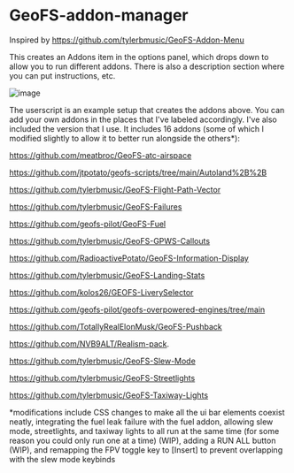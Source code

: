 # GeoFS-addon-manager
Inspired by https://github.com/tylerbmusic/GeoFS-Addon-Menu

This creates an Addons item in the options panel, which drops down to allow you to run different addons. There is also a description section where you can put instructions, etc.

![image](https://github.com/user-attachments/assets/da122b15-1bf9-44ac-9264-9622cf767246)

The userscript is an example setup that creates the addons above. You can add your own addons in the places that I've labeled accordingly.
I've also included the version that I use. It includes 16 addons (some of which I modified slightly to allow it to better run alongside the others*):

https://github.com/meatbroc/GeoFS-atc-airspace

https://github.com/jtpotato/geofs-scripts/tree/main/Autoland%2B%2B

https://github.com/tylerbmusic/GeoFS-Flight-Path-Vector

https://github.com/tylerbmusic/GeoFS-Failures

https://github.com/geofs-pilot/GeoFS-Fuel

https://github.com/tylerbmusic/GeoFS-GPWS-Callouts

https://github.com/RadioactivePotato/GeoFS-Information-Display

https://github.com/tylerbmusic/GeoFS-Landing-Stats

https://github.com/kolos26/GEOFS-LiverySelector

https://github.com/geofs-pilot/geofs-overpowered-engines/tree/main

https://github.com/TotallyRealElonMusk/GeoFS-Pushback

https://github.com/NVB9ALT/Realism-pack.

https://github.com/tylerbmusic/GeoFS-Slew-Mode

https://github.com/tylerbmusic/GeoFS-Streetlights

https://github.com/tylerbmusic/GeoFS-Taxiway-Lights

*modifications include CSS changes to make all the ui bar elements coexist neatly, integrating the fuel leak failure with the fuel addon, allowing slew mode, streetlights, and taxiway lights to all run at the same time (for some reason you could only run one at a time) (WIP), adding a RUN ALL button (WIP), and remapping the FPV toggle key to [Insert] to prevent overlapping with the slew mode keybinds
